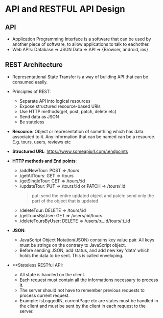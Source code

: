 # API and RESTFUL API Design

## API

- Application Programming Interface is a software that can be used by another piece of software, to allow applications to talk to eachother.
- Web APIs: Database => JSON Data => API => {Browser, android, ios}

## REST Architecture

- Representational State Transfer is a way of building API that can be consumed easily.
- Principles of REST:

  - Separate API into logical resources
  - Expose structured resource-based URls
  - Use HTTP methods(get, post, patch, delete etc)
  - Send data as JSON
  - Be stateless

- **Resource**: Object or representation of something which has data associated to it. Any information that can be named can be a resource. E.g. tours, users, reviews etc
- **Structured URL**: https://www.someapiurl.com/:endpoints
- **HTTP methods and End points**:
  - /addNewTour: POST => /tours
  - /getAllTours: GET => /tours
  - /getSingleTour: GET => /tours/:id
  - /updateTour: PUT => /tours/:id or PATCH => /tours/:id
    > put: send the entire updated object and patch: send only the part of the object that is updated
  - /deleteTour: DELETE => /tours/:id
  - /getToursByUser: GET => /users/:id/tours
  - /deleteToursByUser: DELETE => /users/:u_id/tours/:t_id
- **JSON**:
  - JavaScript Object Notation(JSON) contains key value pair. All keys must be strings on the contrary to JavaScript object.
  - Before sending JSON, add status, and add new key 'data' which holds the data to be sent. This is called enveloping.
- \*\*Stateless RESTful API:
  - All state is handled on the client.
  - Each request must contain all the informations necessary to process it.
  - The server should not have to remember previous requests to process current request.
  - Example: isLoggedIN, currentPage etc are states must be handled in the client and must be sent by the client in each request to the server.
